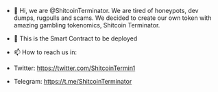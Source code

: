 - 👋 Hi, we are @ShitcoinTerminator. We are tired of honeypots, dev dumps, rugpulls and scams. We decided to create our own token with amazing gambling tokenomics, Shitcoin Terminator.

- 👀 This is the Smart Contract to be deployed

- 📫 How to reach us in:
- Twitter: https://twitter.com/ShitcoinTermin1
- Telegram: https://t.me/ShitcoinTerminator
          
